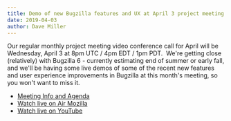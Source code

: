 ```yaml
---
title: Demo of new Bugzilla features and UX at April 3 project meeting
date: 2019-04-03
author: Dave Miller
---
```

Our regular monthly project meeting video conference call for April will
be Wednesday, April 3 at 8pm UTC / 4pm EDT / 1pm PDT.  We're getting
close (relatively) with Bugzilla 6 - currently estimating end of summer
or early fall, and we'll be having some live demos of some of the recent
new features and user experience improvements in Bugzilla at this
month's meeting, so you won't want to miss it.

  - [Meeting Info and
    Agenda](https://wiki.mozilla.org/Bugzilla:Meetings)
  - [Watch live on Air Mozilla](https://mzl.la/bugzilla-04-03-2019)
  - [Watch live on YouTube](https://www.youtube.com/watch?v=0AFGm0ApYGY)
